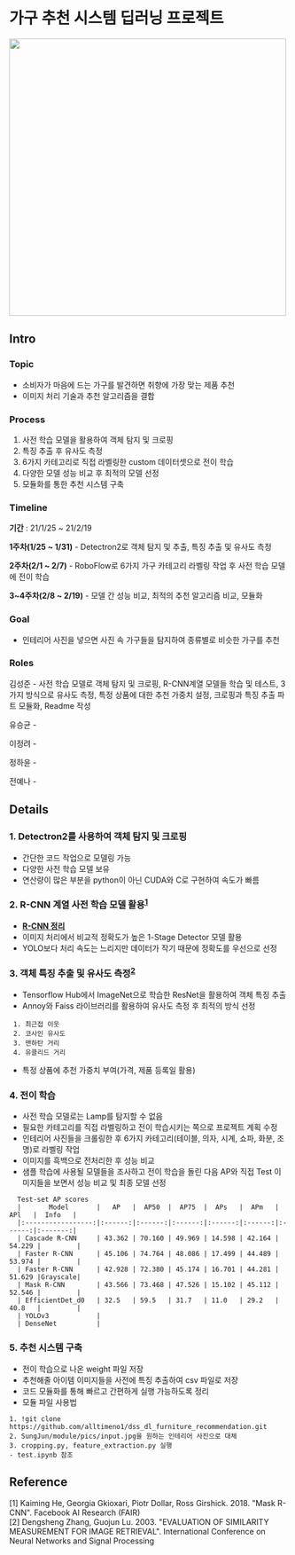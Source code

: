# 가구 추천 시스템 딥러닝 프로젝트
<img src="https://user-images.githubusercontent.com/71831714/108008504-d692d980-7043-11eb-8977-4537bbfcaf97.png" width='500'></img>

## Intro

### Topic
- 소비자가 마음에 드는 가구를 발견하면 취향에 가장 맞는 제품 추천
- 이미지 처리 기술과 추천 알고리즘을 결합

### Process
1. 사전 학습 모델을 활용하여 객체 탐지 및 크로핑
2. 특징 추출 후 유사도 측정
3. 6가지 카테고리로 직접 라벨링한 custom 데이터셋으로 전이 학습
4. 다양한 모델 성능 비교 후 최적의 모델 선정
5. 모듈화를 통한 추천 시스템 구축

### Timeline
**기간** : 21/1/25 ~ 21/2/19

**1주차(1/25 ~ 1/31)** - Detectron2로 객체 탐지 및 추출, 특징 추출 및 유사도 측정

**2주차(2/1 ~ 2/7)** - RoboFlow로 6가지 가구 카테고리 라벨링 작업 후 사전 학습 모델에 전이 학습

**3~4주차(2/8 ~ 2/19)** - 모델 간 성능 비교, 최적의 추천 알고리즘 비교, 모듈화 

### Goal
- 인테리어 사진을 넣으면 사진 속 가구들을 탐지하여 종류별로 비슷한 가구를 추천

### Roles
김성준 - 사전 학습 모델로 객체 탐지 및 크로핑, R-CNN계열 모델들 학습 및 테스트, 3가지 방식으로 유사도 측정, 특정 상품에 대한 추천 가중치 설정, 크로핑과 특징 추출 파트 모듈화, Readme 작성

유승균 - 

이정려 - 

정하윤 - 

전예나 - 

## Details

### 1. Detectron2를 사용하여 객체 탐지 및 크로핑
- 간단한 코드 작업으로 모델링 가능
- 다양한 사전 학습 모델 보유
- 연산량이 많은 부분을 python이 아닌 CUDA와 C로 구현하여 속도가 빠름

### 2. R-CNN 계열 사전 학습 모델 활용<sup>[1](#footnote_1)</sup>
- **[R-CNN 정리](https://alltimeno1.github.io/archive.html?tag=%EB%A8%B8%EC%8B%A0%EB%9F%AC%EB%8B%9D%2F%EB%94%A5%EB%9F%AC%EB%8B%9D "blog link")**
- 이미지 처리에서 비교적 정확도가 높은 1-Stage Detector 모델 활용
- YOLO보다 처리 속도는 느리지만 데이터가 작기 때문에 정확도를 우선으로 선정

### 3. 객체 특징 추출 및 유사도 측정<sup>[2](#footnote_2)</sup>
- Tensorflow Hub에서 ImageNet으로 학습한 ResNet을 활용하여 객체 특징 추출
- Annoy와 Faiss 라이브러리를 활용하여 유사도 측정 후 최적의 방식 선정
```
 1. 최근접 이웃
 2. 코사인 유사도
 3. 맨하탄 거리 
 4. 유클리드 거리
 ```
 - 특정 상품에 추천 가중치 부여(가격, 제품 등록일 활용)
 
### 4. 전이 학습
- 사전 학습 모델로는 Lamp를 탐지할 수 없음
- 필요한 카테고리를 직접 라벨링하고 전이 학습시키는 쪽으로 프로젝트 계획 수정
- 인테리어 사진들을 크롤링한 후 6가지 카테고리(테이블, 의자, 시계, 쇼파, 화분, 조명)로 라벨링 작업
- 이미지를 흑백으로 전처리한 후 성능 비교
- 샘플 학습에 사용될 모델들을 조사하고 전이 학습을 돌린 다음 AP와 직접 Test 이미지들을 보면서 성능 비교 및 최종 모델 선정
```
  Test-set AP scores
  |       Model       |   AP   |  AP50  |  AP75  |  APs   |  APm   |  APl   |  Info   |
  |:-----------------:|:------:|:------:|:------:|:------:|:------:|:------:|:-------:|
  | Cascade R-CNN     | 43.362 | 70.160 | 49.969 | 14.598 | 42.164 | 54.229 |         |
  | Faster R-CNN      | 45.106 | 74.764 | 48.086 | 17.499 | 44.489 | 53.974 |         |
  | Faster R-CNN      | 42.928 | 72.380 | 45.174 | 16.701 | 44.281 | 51.629 |Grayscale|
  | Mask R-CNN        | 43.566 | 73.468 | 47.526 | 15.102 | 45.112 | 52.546 |         |
  | EfficientDet_d0   | 32.5   | 59.5   | 31.7   | 11.0   | 29.2   | 40.8   |         |
  | YOLOv3            | 
  | DenseNet          | 
```

### 5. 추천 시스템 구축
- 전이 학습으로 나온 weight 파일 저장
- 추천해줄 아이템 이미지들을 사전에 특징 추출하여 csv 파일로 저장
- 코드 모듈화를 통해 빠르고 간편하게 실행 가능하도록 정리
- 모듈 파일 사용법
```
1. !git clone https://github.com/alltimeno1/dss_dl_furniture_recommendation.git
2. SungJun/module/pics/input.jpg을 원하는 인테리어 사진으로 대체
3. cropping.py, feature_extraction.py 실행
- test.ipynb 참조
```

## Reference

<a name="footnote_1">[1]</a> Kaiming He, Georgia Gkioxari, Piotr Dollar, Ross Girshick. 2018. "Mask R-CNN". Facebook AI Research (FAIR)<br>
<a name="footnote_2">[2]</a> Dengsheng Zhang, Guojun Lu. 2003. "EVALUATION OF SIMILARITY MEASUREMENT FOR IMAGE RETRIEVAL". International Conference on Neural Networks and Signal Processing
